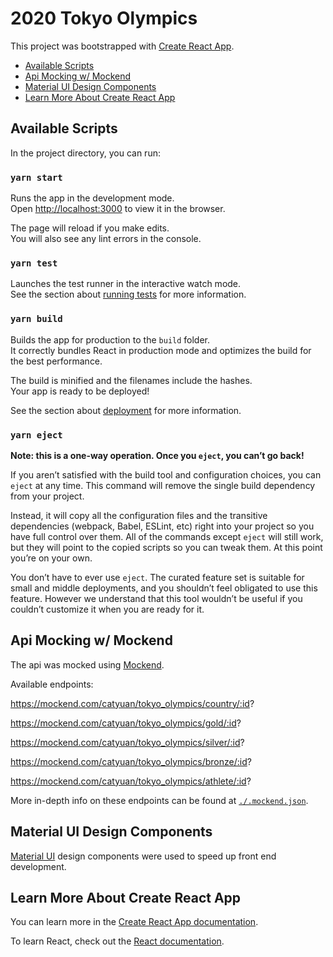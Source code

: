 # 2020 Tokyo Olympics

This project was bootstrapped with [Create React App](https://github.com/facebook/create-react-app).

- [Available Scripts](#Available-Scripts)
- [Api Mocking w/ Mockend](#Api-Mocking-w/-Mockend)
- [Material UI Design Components](#Material-UI-Design-Components)
- [Learn More About Create React App](#Learn-More-About-Create-React-App)

## Available Scripts

In the project directory, you can run:

### `yarn start`

Runs the app in the development mode.\
Open [http://localhost:3000](http://localhost:3000) to view it in the browser.

The page will reload if you make edits.\
You will also see any lint errors in the console.

### `yarn test`

Launches the test runner in the interactive watch mode.\
See the section about [running tests](https://facebook.github.io/create-react-app/docs/running-tests) for more information.

### `yarn build`

Builds the app for production to the `build` folder.\
It correctly bundles React in production mode and optimizes the build for the best performance.

The build is minified and the filenames include the hashes.\
Your app is ready to be deployed!

See the section about [deployment](https://facebook.github.io/create-react-app/docs/deployment) for more information.

### `yarn eject`

**Note: this is a one-way operation. Once you `eject`, you can’t go back!**

If you aren’t satisfied with the build tool and configuration choices, you can `eject` at any time. This command will remove the single build dependency from your project.

Instead, it will copy all the configuration files and the transitive dependencies (webpack, Babel, ESLint, etc) right into your project so you have full control over them. All of the commands except `eject` will still work, but they will point to the copied scripts so you can tweak them. At this point you’re on your own.

You don’t have to ever use `eject`. The curated feature set is suitable for small and middle deployments, and you shouldn’t feel obligated to use this feature. However we understand that this tool wouldn’t be useful if you couldn’t customize it when you are ready for it.

## Api Mocking w/ Mockend

The api was mocked using [Mockend](https://mockend.com/).

Available endpoints:

https://mockend.com/catyuan/tokyo_olympics/country/:id?

https://mockend.com/catyuan/tokyo_olympics/gold/:id?

https://mockend.com/catyuan/tokyo_olympics/silver/:id?

https://mockend.com/catyuan/tokyo_olympics/bronze/:id?

https://mockend.com/catyuan/tokyo_olympics/athlete/:id?

More in-depth info on these endpoints can be found at [`./.mockend.json`](./.mockend.json).

## Material UI Design Components

[Material UI](https://material-ui.com/) design components were used to speed up front end development.

## Learn More About Create React App

You can learn more in the [Create React App documentation](https://facebook.github.io/create-react-app/docs/getting-started).

To learn React, check out the [React documentation](https://reactjs.org/).
